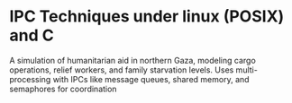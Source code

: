 # IPC Techniques under linux (POSIX) and C
A simulation of humanitarian aid in northern Gaza, modeling cargo operations, relief workers, and family starvation levels. Uses multi-processing with IPCs like message queues, shared memory, and semaphores for coordination
